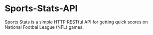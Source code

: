# Sports-Stats-API

Sports Stats is a simple HTTP RESTful API for getting quick scores on National Footbal League (NFL) games.
